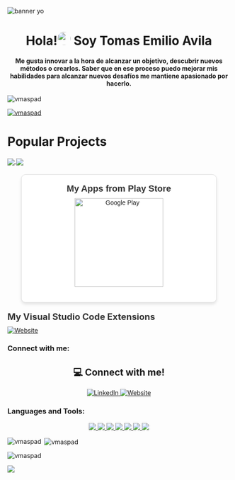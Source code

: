 ![banner yo](https://github.com/user-attachments/assets/df844eff-542f-4402-b12a-57738d2e8645)

<h1 align="center">Hola!<img src="https://raw.githubusercontent.com/MartinHeinz/MartinHeinz/master/wave.gif" width="30px" style="border-radius: 20px;"> Soy Tomas Emilio Avila</h1>
<h4 align="center">Me gusta innovar a la hora de alcanzar un objetivo, descubrir nuevos métodos o crearlos. Saber que en ese proceso puedo mejorar mis habilidades para alcanzar nuevos desafíos me mantiene apasionado por hacerlo.</h3>

<p align="left"> <img src="https://komarev.com/ghpvc/?username=vmaspad&label=Profile%20views&color=0e75b6&style=flat" alt="vmaspad" /> </p>

<p align="left"> <a href="https://github.com/ryo-ma/github-profile-trophy"><img src="https://github-profile-trophy.vercel.app/?username=vmaspad" alt="vmaspad" /></a> </p>


# Popular Projects
<a href="https://github.com/aastha12/MDX-Food-Safety-Hackathon">
  <!-- Change the `github-readme-stats.anuraghazra1.vercel.app` to `github-readme-stats.vercel.app`  -->
  <img align="center" src="https://github-readme-stats.anuraghazra1.vercel.app/api/pin/?username=VMASPAD&repo=webbuilder-ai&theme=onedark" />
</a>  


<a href="https://github.com/aastha12/Loan_Prediction">
  <!-- Change the `github-readme-stats.anuraghazra1.vercel.app` to `github-readme-stats.vercel.app`  -->
  <img align="center" src="https://github-readme-stats.anuraghazra1.vercel.app/api/pin/?username=VMASPAD&repo=Island&theme=onedark" />
</a> 

<div style="max-width: 400px; margin: 20px auto; padding: 20px; border: 1px solid #ddd; border-radius: 10px; box-shadow: 0 4px 6px rgba(0, 0, 0, 0.1); text-align: center; font-family: Arial, sans-serif; background-color: #fff;">
  <h3 style="margin: 0 0 10px; color: #333; font-size: 20px;">My Apps from Play Store</h3>
   <a href="https://play.google.com/store/apps/developer?id=Targ+Apps"><img src="https://upload.wikimedia.org/wikipedia/commons/7/78/Google_Play_Store_badge_EN.svg" alt="Google Play" style="width: 200px; margin: 0 auto 15px; display: block;" /></a>
 </div>
<h3 style="margin: 0 0 10px; color: #333; font-size: 20px;">My Visual Studio Code Extensions</h3>
  <a href="https://marketplace.visualstudio.com/publishers/VMASPAD" target="_blank">
    <img src="https://img.shields.io/badge/My_VS_Code_Extensions-25c2a0?style=for-the-badge&logo=web&logoColor=white" alt="Website" />
  </a>
<h3 align="left">Connect with me:</h3>
<div align="center">
  <h2>💻 Connect with me!</h2>
  <div>
    <a href="https://www.linkedin.com/in/tomas-emilio-avila/" target="_blank">
      <img src="https://img.shields.io/badge/LinkedIn-0A66C2?style=for-the-badge&logo=linkedin&logoColor=white" alt="LinkedIn" />
    </a>
    <a href="https://portfoliotavm.com/" target="_blank">
      <img src="https://img.shields.io/badge/My_Website-000000?style=for-the-badge&logo=web&logoColor=white" alt="Website" />
    </a>
  </div>
</div>



<h3 align="left">Languages and Tools:</h3>
<p align="center">
  <a href="https://skillicons.dev">
    <img src="https://skillicons.dev/icons?i=git,html,javascript,c,vite" />
    <img src="https://skillicons.dev/icons?i=css,react,python,arduino,tailwind" />
    <img src="https://skillicons.dev/icons?i=nestjs,expressjs,typescript,mysql" />
    <img src="https://skillicons.dev/icons?i=nodejs,linux,figma,electron,django" />
    <img src="https://skillicons.dev/icons?i=dart,flutter,svelte,bash,astro" />
    <img src="https://skillicons.dev/icons?i=nextjs,rust,remix,mongodb" />
    <img src="https://skillicons.dev/icons?i=markdown," />
  </a>
</p>


<p><img align="left" src="https://github-readme-stats.vercel.app/api/top-langs?username=vmaspad&show_icons=true&locale=en&layout=compact" alt="vmaspad" /></p>

<p>&nbsp;<img align="center" src="https://github-readme-stats.vercel.app/api?username=vmaspad&show_icons=true&locale=en" alt="vmaspad" /></p>

<p><img align="center" src="https://github-readme-streak-stats.herokuapp.com/?user=vmaspad&" alt="vmaspad" /></p>
  <img  align="center"  src="https://github-readme-stats.anuraghazra1.vercel.app/api/top-langs/?username=VMASPAD&hide_border=false&no-bg=true&no-frame=true&langs_count=10"/>
